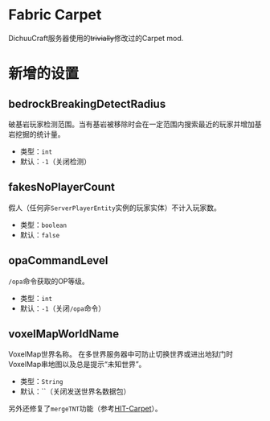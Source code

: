 # Fabric Carpet

DichuuCraft服务器使用的~~trivially~~修改过的Carpet mod.

# 新增的设置
## bedrockBreakingDetectRadius
破基岩玩家检测范围。当有基岩被移除时会在一定范围内搜索最近的玩家并增加基岩挖掘的统计量。
* 类型：`int`
* 默认：`-1`（关闭检测）

## fakesNoPlayerCount
假人（任何非`ServerPlayerEntity`实例的玩家实体）不计入玩家数。
* 类型：`boolean`
* 默认：`false`

## opaCommandLevel
`/opa`命令获取的OP等级。
* 类型：`int`
* 默认：`-1`（关闭`/opa`命令）

## voxelMapWorldName
VoxelMap世界名称。
在多世界服务器中可防止切换世界或进出地狱门时VoxelMap串地图以及总是提示“未知世界”。
* 类型：`String`
* 默认：``（关闭发送世界名数据包）


另外还修复了`mergeTNT`功能（参考[HIT-Carpet](https://github.com/HIT-Craft/HIT-Carpet)）。